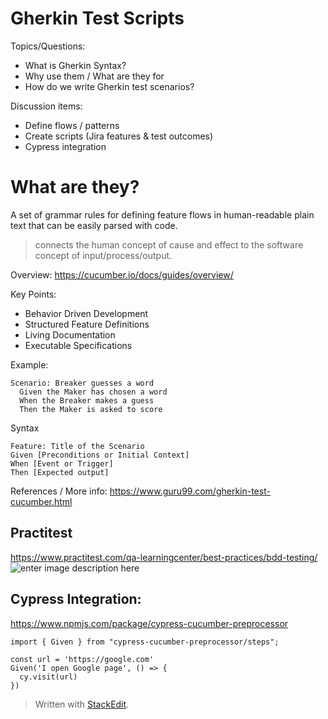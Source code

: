 
# Gherkin Test Scripts

Topics/Questions:
* What is Gherkin Syntax?
* Why use them / What are they for
* How do we write Gherkin test scenarios?

Discussion items:
* Define flows / patterns
* Create scripts (Jira features & test outcomes)
* Cypress integration

# What are they?

A set of grammar rules for defining feature flows in human-readable plain text that can be easily parsed with code.

> connects the human concept of cause and effect to the software concept of input/process/output.

Overview: https://cucumber.io/docs/guides/overview/

Key Points:
 - Behavior Driven Development
 - Structured Feature Definitions
 - Living Documentation
 - Executable Specifications

Example:
```gherkin
Scenario: Breaker guesses a word
  Given the Maker has chosen a word
  When the Breaker makes a guess
  Then the Maker is asked to score
```
Syntax
```gherkin
Feature: Title of the Scenario
Given [Preconditions or Initial Context]
When [Event or Trigger]
Then [Expected output]
```

References / More info:
https://www.guru99.com/gherkin-test-cucumber.html

## Practitest
https://www.practitest.com/qa-learningcenter/best-practices/bdd-testing/
![enter image description here](https://www.practitest.com/assets/img/learning-center/new-requirementBDD.webp)

## Cypress Integration:
https://www.npmjs.com/package/cypress-cucumber-preprocessor
```
import { Given } from "cypress-cucumber-preprocessor/steps";

const url = 'https://google.com'
Given('I open Google page', () => {
  cy.visit(url)
})
```
> Written with [StackEdit](https://stackedit.io/).
<!--stackedit_data:
eyJoaXN0b3J5IjpbLTE1Mzc1NzQ1MjcsMTE5MDQ3NTg2Nyw2MT
g4OTE2NzcsMTc3MjExODIwMiwtNjgxODkwMTk1XX0=
-->